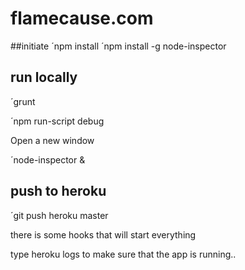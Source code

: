 # flamecause.com

##initiate 
´npm install
´npm install -g node-inspector

## run locally
´grunt

´npm run-script debug

Open a new window

´node-inspector &

## push to heroku
´git push heroku master

there is some hooks that will start everything

type heroku logs to make sure that the app is running..